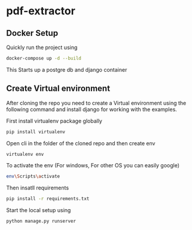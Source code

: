 # pdf-extractor

## Docker Setup
Quickly run the project using 
```bash
docker-compose up -d --build
```
This Starts up a postgre db and django container 
## Create Virtual environment

After cloning the repo you need to create a Virtual environment using the following command and install django for working with the examples.

First install virtualenv package globally

```bash
pip install virtualenv
```
Open cli in the folder of the cloned repo and then create env
```bash
virtualenv env
```
To activate the env (For windows, For other OS you can easily google)
```bash
env\Scripts\activate
```
Then insatll requirements 
```bash
pip install -r requirements.txt
```
Start the local setup using
```bash
python manage.py runserver
```
